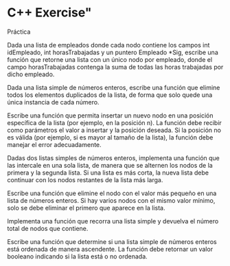 # C++ Exercise" 
Práctica

Dada una lista de empleados donde cada nodo contiene los campos int idEmpleado, int horasTrabajadas y un puntero Empleado *Sig, escribe una función que retorne una lista con un único nodo por empleado, donde el campo horasTrabajadas contenga la suma de todas las horas trabajadas por dicho empleado.

Dada una lista simple de números enteros, escribe una función que elimine todos los elementos duplicados de la lista, de forma que solo quede una única instancia de cada número.

Escribe una función que permita insertar un nuevo nodo en una posición específica de la lista (por ejemplo, en la posición n). La función debe recibir como parámetros el valor a insertar y la posición deseada. Si la posición no es válida (por ejemplo, si es mayor al tamaño de la lista), la función debe manejar el error adecuadamente.

Dadas dos listas simples de números enteros, implementa una función que las intercale en una sola lista, de manera que se alternen los nodos de la primera y la segunda lista. Si una lista es más corta, la nueva lista debe continuar con los nodos restantes de la lista más larga.

Escribe una función que elimine el nodo con el valor más pequeño en una lista de números enteros. Si hay varios nodos con el mismo valor mínimo, solo se debe eliminar el primero que aparece en la lista.

Implementa una función que recorra una lista simple y devuelva el número total de nodos que contiene.

Escribe una función que determine si una lista simple de números enteros está ordenada de manera ascendente. La función debe retornar un valor booleano indicando si la lista está o no ordenada.

